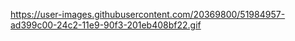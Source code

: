 https://user-images.githubusercontent.com/20369800/51984957-ad399c00-24c2-11e9-90f3-201eb408bf22.gif
